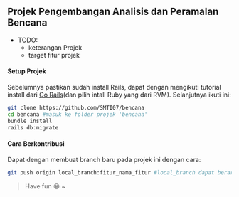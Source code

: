 ## Projek Pengembangan Analisis dan Peramalan Bencana
* TODO:
  * keterangan Projek
  * target fitur projek

#### Setup Projek
Sebelumnya pastikan sudah install Rails, dapat dengan mengikuti tutorial install dari [Go Rails](https://gorails.com/setup/)(dan pilih intall Ruby yang dari RVM). Selanjutnya ikuti ini:
```bash
git clone https://github.com/SMTI07/bencana
cd bencana #masuk ke folder projek 'bencana'
bundle install
rails db:migrate
```
#### Cara Berkontribusi
Dapat dengan membuat branch baru pada projek ini dengan cara:
```bash
git push origin local_branch:fitur_nama_fitur #local_branch dapat berarti branch apapun milik kontrobutor.
```

> Have fun :grin: ~
